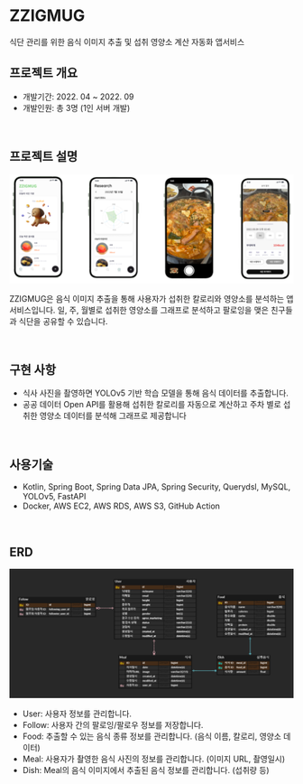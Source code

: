 # ZZIGMUG
식단 관리를 위한 음식 이미지 추출 및 섭취 영양소 계산 자동화 앱서비스

## 프로젝트 개요

- 개발기간: 2022. 04 ~ 2022. 09
- 개발인원: 총 3명 (1인 서버 개발)

<br>

## 프로젝트 설명

<img src="https://github.com/ZZIGMUG/ZZIGMUG-Server/blob/main/images/zzigmug_mockup.png" alt="zzigmug-mockup" border="0" width="1000px" />


ZZIGMUG은 음식 이미지 추출을 통해 사용자가 섭취한 칼로리와 영양소를 분석하는 앱서비스입니다. 일, 주, 월별로 섭취한 영양소를 그래프로 분석하고 팔로잉을 맺은 친구들과 식단을 공유할 수 있습니다. 

<br>

## 구현 사항
- 식사 사진을 촬영하면 YOLOv5 기반 학습 모델을 통해 음식 데이터를 추출합니다.
- 공공 데이터 Open API를 활용해 섭취한 칼로리를 자동으로 계산하고 주차 별로 섭취한 영양소 데이터를 분석해 그래프로 제공합니다

<br>

## 사용기술

- Kotlin, Spring Boot, Spring Data JPA, Spring Security, Querydsl, MySQL, YOLOv5, FastAPI
- Docker, AWS EC2, AWS RDS, AWS S3, GitHub Action

<br>

## ERD

<img src="https://github.com/ZZIGMUG/ZZIGMUG-Server/blob/main/images/zzigmug_erd.png" alt="zzigmug-erd" border="0"/>

- User: 사용자 정보를 관리합니다.
- Follow: 사용자 간의 팔로잉/팔로우 정보를 저장합니다.
- Food: 추출할 수 있는 음식 종류 정보를 관리합니다. (음식 이름, 칼로리, 영양소 데이터)
- Meal: 사용자가 촬영한 음식 사진의 정보를 관리합니다. (이미지 URL, 촬영일시)
- Dish: Meal의 음식 이미지에서 추출된 음식 정보를 관리합니다. (섭취량 등)
